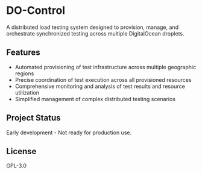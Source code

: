 # DO-Control

A distributed load testing system designed to provision, manage, and orchestrate synchronized testing across multiple DigitalOcean droplets.

## Features

- Automated provisioning of test infrastructure across multiple geographic regions
- Precise coordination of test execution across all provisioned resources
- Comprehensive monitoring and analysis of test results and resource utilization
- Simplified management of complex distributed testing scenarios

## Project Status

Early development - Not ready for production use.

## License

GPL-3.0